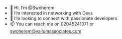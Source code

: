 - 👋 Hi, I’m @Swoherem 
- 👀 I’m interested in networking with Devs
- 💞️ I’m looking to connect with passionate developers
- 📫 You can reach me on 02045241071 or swoherem@vallumassociates.com

<!---
Swoherem/Swoherem is a ✨ special ✨ repository because its `README.md` (this file) appears on your GitHub profile.
You can click the Preview link to take a look at your changes.
--->

